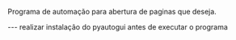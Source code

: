 Programa de automação para abertura de paginas que deseja.

--- realizar instalação do pyautogui antes de executar o programa
